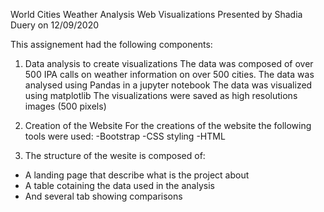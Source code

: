 World Cities Weather Analysis Web Visualizations
Presented by Shadia Duery on 12/09/2020

This assignement had the following components:

1) Data analysis to create visualizations
The data was composed of over 500 IPA calls on weather information on over 500 cities.
The data was analysed using Pandas in a jupyter notebook
The data was visualized using matplotlib
The visualizations were saved as high resolutions images (500 pixels)

2) Creation of the Website
For the creations of the website the following tools were used:
-Bootstrap
-CSS styling
-HTML

3) The structure of the wesite is composed of:
- A landing page that describe what is the project about
- A table cotaining the data used in the analysis
- And several tab showing comparisons
    
